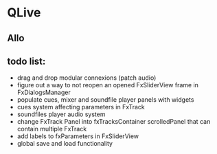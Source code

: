 QLive
=====

Allo
----

todo list:
----------
- drag and drop modular connexions (patch audio)
- figure out a way to not reopen an opened FxSliderView frame in FxDialogsManager
- populate cues, mixer and soundfile player panels with widgets
- cues system affecting parameters in FxTrack
- soundfiles player audio system
- change FxTrack Panel into fxTracksContainer scrolledPanel that can contain multiple FxTrack
- add labels to fxParameters in FxSliderView
- global save and load functionality
